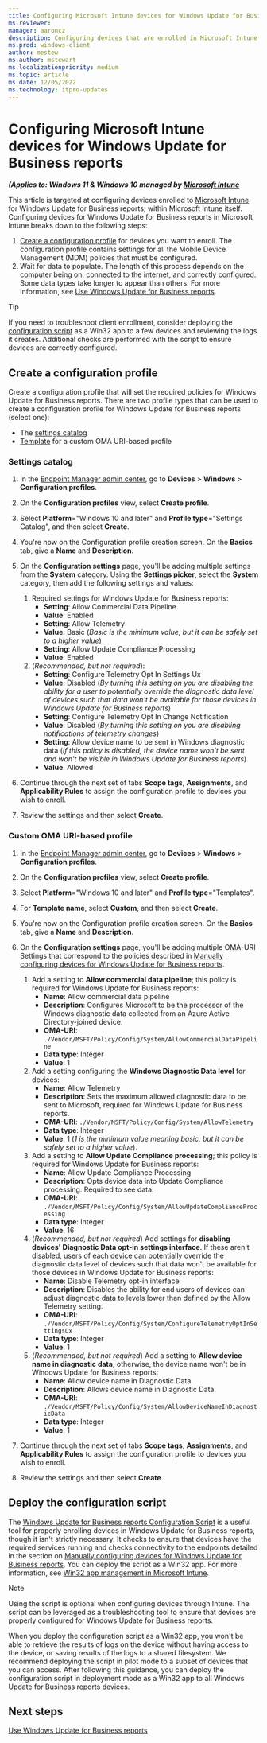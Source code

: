 ```yaml
---
title: Configuring Microsoft Intune devices for Windows Update for Business reports
ms.reviewer: 
manager: aaroncz
description: Configuring devices that are enrolled in Microsoft Intune for Windows Update for Business reports
ms.prod: windows-client
author: mestew
ms.author: mstewart
ms.localizationpriority: medium
ms.topic: article
ms.date: 12/05/2022
ms.technology: itpro-updates
---
```


# Configuring Microsoft Intune devices for Windows Update for Business reports
<!--37063317, 30141258, 37063041-->
***(Applies to: Windows 11 & Windows 10 managed by [Microsoft Intune](/mem/intune/fundamentals/what-is-intune)***


This article is targeted at configuring devices enrolled to [Microsoft Intune](/mem/intune/fundamentals/what-is-intune) for Windows Update for Business reports, within Microsoft Intune itself. Configuring devices for Windows Update for Business reports in Microsoft Intune breaks down to the following steps:

1. [Create a configuration profile](#create-a-configuration-profile) for devices you want to enroll. The configuration profile contains settings for all the Mobile Device Management (MDM) policies that must be configured.
1. Wait for data to populate. The length of this process depends on the computer being on, connected to the internet, and correctly configured. Some data types take longer to appear than others. For more information, see [Use Windows Update for Business reports](wufb-reports-use.md).

> [!TIP]
> If you need to troubleshoot client enrollment, consider deploying the [configuration script](#deploy-the-configuration-script) as a Win32 app to a few devices and reviewing the logs it creates. Additional checks are performed with the script to ensure devices are correctly configured.

## Create a configuration profile

Create a configuration profile that will set the required policies for Windows Update for Business reports. There are two profile types that can be used to create a configuration profile for Windows Update for Business reports (select one):
- The [settings catalog](#settings-catalog)
- [Template](#custom-oma-uri-based-profile) for a custom OMA URI-based profile

### Settings catalog

1. In the [Endpoint Manager admin center](https://go.microsoft.com/fwlink/?linkid=2109431), go to **Devices** > **Windows** > **Configuration profiles**.
1. On the **Configuration profiles** view, select **Create profile**.
1. Select **Platform**="Windows 10 and later" and **Profile type**="Settings Catalog", and then select **Create**.
1. You're now on the Configuration profile creation screen. On the **Basics** tab, give a **Name** and **Description**.
1. On the **Configuration settings** page, you'll be adding multiple settings from the **System** category. Using the **Settings picker**, select the **System** category, then add the following settings and values:
    1. Required settings for Windows Update for Business reports: 
        - **Setting**: Allow Commercial Data Pipeline
        - **Value**: Enabled
        - **Setting**: Allow Telemetry
        - **Value**: Basic (*Basic is the minimum value, but it can be safely set to a higher value*)
        - **Setting**: Allow Update Compliance Processing
        - **Value**: Enabled
    1. (*Recommended, but not required*):
        - **Setting**: Configure Telemetry Opt In Settings Ux
        - **Value**: Disabled (*By turning this setting on you are disabling the ability for a user to potentially override the diagnostic data level of devices such that data won't be available for those devices in Windows Update for Business reports*)
        - **Setting**: Configure Telemetry Opt In Change Notification
        - **Value**: Disabled (*By turning this setting on you are disabling notifications of telemetry changes*)
        - **Setting**: Allow device name to be sent in Windows diagnostic data (*If this policy is disabled, the device name won't be sent and won't be visible in Windows Update for Business reports*)
        - **Value**: Allowed

1. Continue through the next set of tabs **Scope tags**, **Assignments**, and **Applicability Rules** to assign the configuration profile to devices you wish to enroll.
1. Review the settings and then select **Create**.

### Custom OMA URI-based profile

1. In the [Endpoint Manager admin center](https://go.microsoft.com/fwlink/?linkid=2109431), go to **Devices** > **Windows** > **Configuration profiles**.
1. On the **Configuration profiles** view, select **Create profile**.
1. Select **Platform**="Windows 10 and later" and **Profile type**="Templates".
1. For **Template name**, select **Custom**, and then select **Create**.
1. You're now on the Configuration profile creation screen. On the **Basics** tab, give a **Name** and **Description**.
1. On the **Configuration settings** page, you'll be adding multiple OMA-URI Settings that correspond to the policies described in [Manually configuring devices for Windows Update for Business reports](wufb-reports-configuration-manual.md).

    1. Add a setting to **Allow commercial data pipeline**; this policy is required for Windows Update for Business reports:
        - **Name**: Allow commercial data pipeline
        - **Description**: Configures Microsoft to be the processor of the Windows diagnostic data collected from an Azure Active Directory-joined device.
        - **OMA-URI**: `./Vendor/MSFT/Policy/Config/System/AllowCommercialDataPipeline`
        - **Data type**: Integer
        - **Value**: 1 
    1. Add a setting configuring the **Windows Diagnostic Data level** for devices:
        - **Name**: Allow Telemetry
        - **Description**: Sets the maximum allowed diagnostic data to be sent to Microsoft, required for Windows Update for Business reports.
        - **OMA-URI**: `./Vendor/MSFT/Policy/Config/System/AllowTelemetry`
        - **Data type**: Integer
        - **Value**: 1 (*1 is the minimum value meaning basic, but it can be safely set to a higher value*).
    1. Add a setting to **Allow Update Compliance processing**; this policy is required for Windows Update for Business reports:
        - **Name**: Allow Update Compliance Processing
        - **Description**: Opts device data into Update Compliance processing. Required to see data.
        - **OMA-URI**: `./Vendor/MSFT/Policy/Config/System/AllowUpdateComplianceProcessing`
        - **Data type**: Integer
        - **Value**: 16
    1. (*Recommended, but not required*) Add settings for **disabling devices' Diagnostic Data opt-in settings interface**. If these aren't disabled, users of each device can potentially override the diagnostic data level of devices such that data won't be available for those devices in Windows Update for Business reports: 
        - **Name**: Disable Telemetry opt-in interface
        - **Description**: Disables the ability for end users of devices can adjust diagnostic data to levels lower than defined by the Allow Telemetry setting.
        - **OMA-URI**: `./Vendor/MSFT/Policy/Config/System/ConfigureTelemetryOptInSettingsUx`
        - **Data type**: Integer
        - **Value**: 1
    1. (*Recommended, but not required*) Add a setting to **Allow device name in diagnostic data**; otherwise, the device name won't be in Windows Update for Business reports:
        - **Name**: Allow device name in Diagnostic Data
        - **Description**: Allows device name in Diagnostic Data.
        - **OMA-URI**: `./Vendor/MSFT/Policy/Config/System/AllowDeviceNameInDiagnosticData`
        - **Data type**: Integer
        - **Value**: 1


1. Continue through the next set of tabs **Scope tags**, **Assignments**, and **Applicability Rules** to assign the configuration profile to devices you wish to enroll.
1. Review the settings and then select **Create**.

## Deploy the configuration script

The [Windows Update for Business reports Configuration Script](wufb-reports-configuration-script.md) is a useful tool for properly enrolling devices in Windows Update for Business reports, though it isn't strictly necessary. It checks to ensure that devices have the required services running and checks connectivity to the endpoints detailed in the section on [Manually configuring devices for Windows Update for Business reports](wufb-reports-configuration-manual.md). You can deploy the script as a Win32 app. For more information, see [Win32 app management in Microsoft Intune](/mem/intune/apps/apps-win32-app-management).

> [!NOTE]
> Using the script is optional when configuring devices through Intune. The script can be leveraged as a troubleshooting tool to ensure that devices are properly configured for Windows Update for Business reports. 

When you deploy the configuration script as a Win32 app, you won't be able to retrieve the results of logs on the device without having access to the device, or saving results of the logs to a shared filesystem. We recommend deploying the script in pilot mode to a subset of devices that you can access. After following this guidance, you can deploy the configuration script in deployment mode as a Win32 app to all Windows Update for Business reports devices.


## Next steps

[Use Windows Update for Business reports](wufb-reports-use.md)
